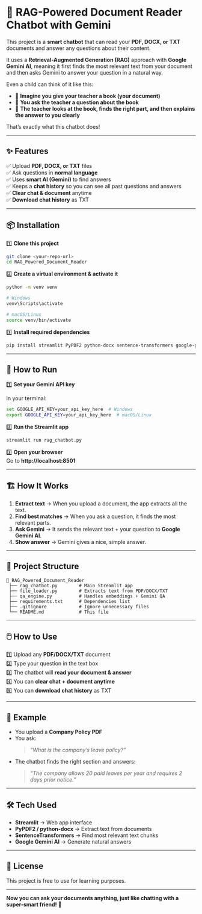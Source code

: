 # 📄 RAG-Powered Document Reader Chatbot with Gemini  

This project is a **smart chatbot** that can read your **PDF, DOCX, or TXT** documents and answer any questions about their content.  

It uses a **Retrieval-Augmented Generation (RAG)** approach with **Google Gemini AI**, meaning it first finds the most relevant text from your document and then asks Gemini to answer your question in a natural way.  

Even a child can think of it like this:  
- 🏫 **Imagine you give your teacher a book (your document)**  
- 🙋 **You ask the teacher a question about the book**  
- 🧠 **The teacher looks at the book, finds the right part, and then explains the answer to you clearly**  

That’s exactly what this chatbot does!  

---

## ✨ Features  

✅ Upload **PDF, DOCX, or TXT** files  
✅ Ask questions in **normal language**  
✅ Uses **smart AI (Gemini)** to find answers  
✅ Keeps a **chat history** so you can see all past questions and answers  
✅ **Clear chat & document** anytime  
✅ **Download chat history** as TXT  

---

## 📦 Installation  

1️⃣ **Clone this project**  

```bash
git clone <your-repo-url>
cd RAG_Powered_Document_Reader
```

2️⃣ **Create a virtual environment & activate it**  

```bash
python -m venv venv

# Windows
venv\Scripts\activate

# macOS/Linux
source venv/bin/activate
```

3️⃣ **Install required dependencies**  

```bash
pip install streamlit PyPDF2 python-docx sentence-transformers google-generativeai
```

---

## 🚀 How to Run  

1️⃣ **Set your Gemini API key**  

In your terminal:  
```bash
set GOOGLE_API_KEY=your_api_key_here  # Windows
export GOOGLE_API_KEY=your_api_key_here  # macOS/Linux
```

2️⃣ **Run the Streamlit app**  

```bash
streamlit run rag_chatbot.py
```

3️⃣ **Open your browser**  
Go to **http://localhost:8501**  

---

## 🏗️ How It Works  

1. **Extract text** → When you upload a document, the app extracts all the text.  
2. **Find best matches** → When you ask a question, it finds the most relevant parts.  
3. **Ask Gemini** → It sends the relevant text + your question to **Google Gemini AI**.  
4. **Show answer** → Gemini gives a nice, simple answer.  

---

## 📁 Project Structure  

```
📂 RAG_Powered_Document_Reader
 ├── rag_chatbot.py        # Main Streamlit app
 ├── file_loader.py        # Extracts text from PDF/DOCX/TXT
 ├── qa_engine.py          # Handles embeddings + Gemini QA
 ├── requirements.txt      # Dependencies list
 ├── .gitignore            # Ignore unnecessary files
 └── README.md             # This file
```

---

## 🖱️ How to Use  

1️⃣ Upload any **PDF/DOCX/TXT** document  
2️⃣ Type your question in the text box  
3️⃣ The chatbot will **read your document & answer**  
4️⃣ You can **clear chat + document anytime**  
5️⃣ You can **download chat history** as TXT  

---

## 🎯 Example  

- You upload a **Company Policy PDF**  
- You ask:  
  > *“What is the company’s leave policy?”*  
- The chatbot finds the right section and answers:  
  > *“The company allows 20 paid leaves per year and requires 2 days prior notice.”*  

---

## 🛠️ Tech Used  

- **Streamlit** → Web app interface  
- **PyPDF2 / python-docx** → Extract text from documents  
- **SentenceTransformers** → Find most relevant text chunks  
- **Google Gemini AI** → Generate natural answers  

---

## 📜 License  

This project is free to use for learning purposes.  

---

**Now you can ask your documents anything, just like chatting with a super-smart friend! 🚀**  

